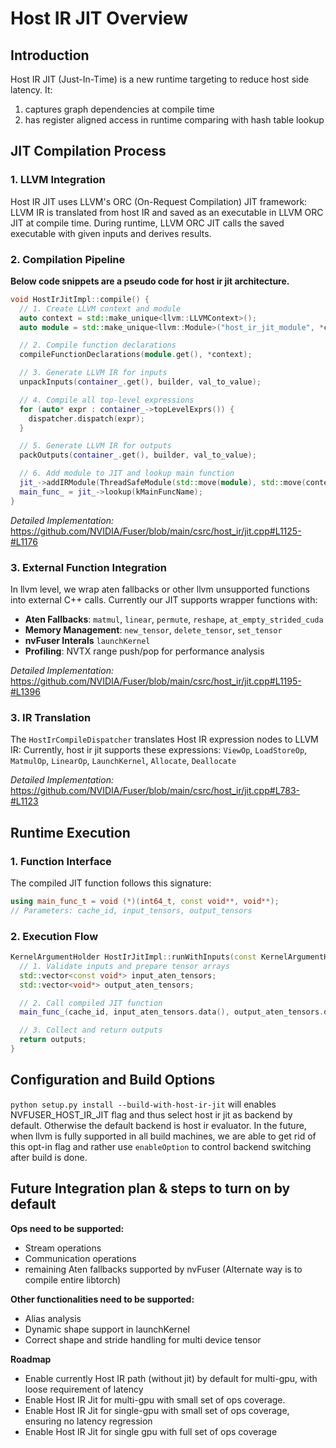 <!--
 * SPDX-FileCopyrightText: Copyright (c) 2025-present NVIDIA CORPORATION & AFFILIATES.
 * All rights reserved.
 * SPDX-License-Identifier: BSD-3-Clause
-->

# Host IR JIT Overview

## Introduction

Host IR JIT (Just-In-Time) is a new runtime targeting to reduce host side latency. 
It:
1. captures graph dependencies at compile time
2. has register aligned access in runtime comparing with hash table lookup

## JIT Compilation Process

### 1. LLVM Integration
Host IR JIT uses LLVM's ORC (On-Request Compilation) JIT framework:
LLVM IR is translated from host IR and saved as an executable in LLVM ORC JIT
at compile time. During runtime, LLVM ORC JIT calls the saved executable with
given inputs and derives results.


### 2. Compilation Pipeline

**Below code snippets are a pseudo code for host ir jit architecture.**

```cpp
void HostIrJitImpl::compile() {
  // 1. Create LLVM context and module
  auto context = std::make_unique<llvm::LLVMContext>();
  auto module = std::make_unique<llvm::Module>("host_ir_jit_module", *context);

  // 2. Compile function declarations
  compileFunctionDeclarations(module.get(), *context);

  // 3. Generate LLVM IR for inputs
  unpackInputs(container_.get(), builder, val_to_value);

  // 4. Compile all top-level expressions
  for (auto* expr : container_->topLevelExprs()) {
    dispatcher.dispatch(expr);
  }

  // 5. Generate LLVM IR for outputs
  packOutputs(container_.get(), builder, val_to_value);

  // 6. Add module to JIT and lookup main function
  jit_->addIRModule(ThreadSafeModule(std::move(module), std::move(context)));
  main_func_ = jit_->lookup(kMainFuncName);
}
```
*Detailed Implementation:* https://github.com/NVIDIA/Fuser/blob/main/csrc/host_ir/jit.cpp#L1125-#L1176

### 3. External Function Integration
In llvm level, we wrap aten fallbacks or other llvm unsupported functions into external C++ calls.
Currently our JIT supports wrapper functions with:

- **Aten Fallbacks**: `matmul`, `linear`, `permute`, `reshape`, `at_empty_strided_cuda`
- **Memory Management**: `new_tensor`, `delete_tensor`, `set_tensor`
- **nvFuser Interals** `launchKernel`
- **Profiling**: NVTX range push/pop for performance analysis
  
*Detailed Implementation:* https://github.com/NVIDIA/Fuser/blob/main/csrc/host_ir/jit.cpp#L1195-#L1396

### 3. IR Translation
The `HostIrCompileDispatcher` translates Host IR expression nodes to LLVM IR:
Currently, host ir jit supports these expressions:
`ViewOp`, `LoadStoreOp`, `MatmulOp`, `LinearOp`, `LaunchKernel`, `Allocate`, `Deallocate`

*Detailed Implementation:* https://github.com/NVIDIA/Fuser/blob/main/csrc/host_ir/jit.cpp#L783-#L1123

## Runtime Execution

### 1. Function Interface
The compiled JIT function follows this signature:
```cpp
using main_func_t = void (*)(int64_t, const void**, void**);
// Parameters: cache_id, input_tensors, output_tensors
```

### 2. Execution Flow
```cpp
KernelArgumentHolder HostIrJitImpl::runWithInputs(const KernelArgumentHolder& args) {
  // 1. Validate inputs and prepare tensor arrays
  std::vector<const void*> input_aten_tensors;
  std::vector<void*> output_aten_tensors;

  // 2. Call compiled JIT function
  main_func_(cache_id, input_aten_tensors.data(), output_aten_tensors.data());

  // 3. Collect and return outputs
  return outputs;
}
```

## Configuration and Build Options
`python setup.py install --build-with-host-ir-jit` will enables NVFUSER_HOST_IR_JIT flag and thus select host ir jit as
backend by default. Otherwise the default backend is host ir evaluator. In the future, when llvm is fully supported in
all build machines, we are able to get rid of this opt-in flag and rather use `enableOption` to control backend switching
after build is done.

## Future Integration plan & steps to turn on by default

**Ops need to be supported:**
- Stream operations
- Communication operations
- remaining Aten fallbacks supported by nvFuser (Alternate way is to compile entire libtorch)

**Other functionalities need to be supported:**
- Alias analysis
- Dynamic shape support in launchKernel
- Correct shape and stride handling for multi device tensor

**Roadmap**
- Enable currently Host IR path (without jit) by default for multi-gpu, with loose requirement of latency
- Enable Host IR Jit for multi-gpu with small set of ops coverage.
- Enable Host IR Jit for single-gpu with small set of ops coverage, ensuring no latency regression
- Enable Host IR Jit for single gpu with full set of ops coverage
